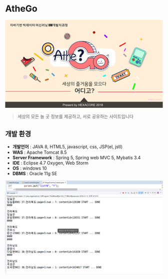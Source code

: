 # AtheGo
![어디고](https://github.com/OneHundredTwo/Athego/blob/master/img/intro.png "athego") 

> 세상의 모든 놀 곳 정보를 제공하고, 서로 공유하는 사이트입니다

## 개발 환경
* **개발언어** : JAVA 8, HTML5, javascript, css, JSP(el, jstl)
* **WAS** : Apache Tomcat 8.5
* **Server Framework** : Spring 5, Spring web MVC 5, Mybatis 3.4
* **IDE** : Eclipse 4.7 Oxygen, Web Storm 
* **OS** : windows 10
* **DBMS** : Oracle 11g SE

![](https://github.com/OneHundredTwo/Athego/blob/master/img/NolgoDummyCreator_operating.png)
